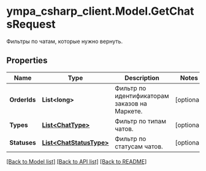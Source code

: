 # ympa_csharp_client.Model.GetChatsRequest
Фильтры по чатам, которые нужно вернуть. 

## Properties

Name | Type | Description | Notes
------------ | ------------- | ------------- | -------------
**OrderIds** | **List&lt;long&gt;** | Фильтр по идентификаторам заказов на Маркете. | [optional] 
**Types** | [**List&lt;ChatType&gt;**](ChatType.md) | Фильтр по типам чатов. | [optional] 
**Statuses** | [**List&lt;ChatStatusType&gt;**](ChatStatusType.md) | Фильтр по статусам чатов. | [optional] 

[[Back to Model list]](../README.md#documentation-for-models) [[Back to API list]](../README.md#documentation-for-api-endpoints) [[Back to README]](../README.md)

